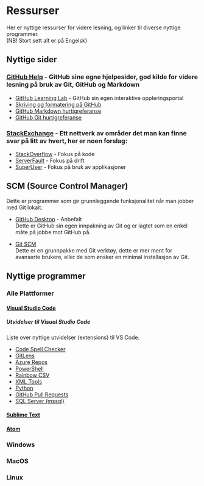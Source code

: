 # Ressurser

Her er nyttige ressurser for videre lesning, og linker til diverse nyttige programmer.  
(NB! Stort sett alt er på Engelsk)

## Nyttige sider

### [GitHub Help](https://help.github.com/en) - GitHub sine egne hjelpesider, god kilde for videre lesning på bruk av Git, GitHub og Markdown
* [GitHub Learning Lab](https://lab.github.com/) - GitHub sin egen interaktive oppleringsportal
* [Skriving og formatering på GitHub](https://help.github.com/en/articles/about-writing-and-formatting-on-github)
* [GitHub Markdown hurtigreferanse](https://enterprise.github.com/downloads/en/markdown-cheatsheet.pdf)
* [GitHub Git hurtigreferanse](https://github.github.com/training-kit/downloads/github-git-cheat-sheet.pdf)

### [StackExchange](https://stackexchange.com/) - Ett nettverk av områder det man kan finne svar på litt av hvert, her er noen forslag:
* [StackOverflow](https://stackoverflow.com/) - Fokus på kode
* [ServerFault](https://serverfault.com/) - Fokus på drift
* [SuperUser](https://superuser.com/) - Fokus på bruk av applikasjoner

## SCM (Source Control Manager)
Dette er programmer som gir grunnleggende funksjonalitet når man jobber med Git lokalt.

* [GitHub Desktop](https://desktop.github.com/) - Anbefalt  
 Dette er GitHub sin egen innpakning av Git og er lagtet som en enkel måte på jobbe mot GitHub på.

* [Git SCM](https://git-scm.com/)  
 Dette er en grunnpakke med Git verktøy, dette er mer ment for avanserte brukere, eller de som ønsker en minimal installasjon av Git.  



## Nyttige programmer

### Alle Plattformer

#### [Visual Studio Code](https://code.visualstudio.com/docs/setup/setup-overview)

##### Utvidelser til Visual Studio Code
Liste over nyttige utvidelser (extensions) til VS Code.
* [Code Spell Checker](https://marketplace.visualstudio.com/items?itemName=streetsidesoftware.code-spell-checker)
* [GitLens](https://marketplace.visualstudio.com/items?itemName=eamodio.gitlens)
* [Azure Repos](https://marketplace.visualstudio.com/items?itemName=ms-vsts.team)
* [PowerShell](https://marketplace.visualstudio.com/items?itemName=ms-vscode.powershell)
* [Rainbow CSV](https://marketplace.visualstudio.com/items?itemName=mechatroner.rainbow-csv)
* [XML Tools](https://marketplace.visualstudio.com/items?itemName=dotjoshjohnson.xml)
* [Python](https://marketplace.visualstudio.com/items?itemName=ms-python.python)
* [GitHub Pull Requests](https://marketplace.visualstudio.com/items?itemName=github.vscode-pull-request-github)
* [SQL Server (mssql)](https://marketplace.visualstudio.com/items?itemName=ms-mssql.mssql)

#### [Sublime Text](https://www.sublimetext.com/)

#### [Atom](https://atom.io/)


### Windows

### MacOS

### Linux




